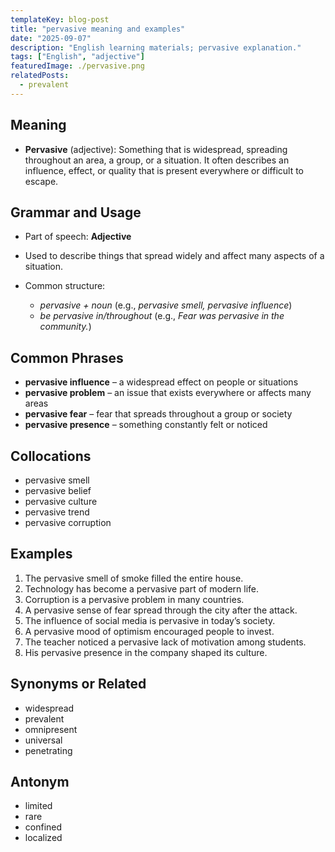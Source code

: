 ```yaml
---
templateKey: blog-post
title: "pervasive meaning and examples"
date: "2025-09-07"
description: "English learning materials; pervasive explanation."
tags: ["English", "adjective"]
featuredImage: ./pervasive.png
relatedPosts:
  - prevalent
---
```


## Meaning

- **Pervasive** (adjective): Something that is widespread, spreading throughout an area, a group, or a situation. It often describes an influence, effect, or quality that is present everywhere or difficult to escape.

## Grammar and Usage

- Part of speech: **Adjective**
- Used to describe things that spread widely and affect many aspects of a situation.
- Common structure:

  - _pervasive + noun_ (e.g., _pervasive smell, pervasive influence_)
  - _be pervasive in/throughout_ (e.g., _Fear was pervasive in the community._)

## Common Phrases

- **pervasive influence** – a widespread effect on people or situations
- **pervasive problem** – an issue that exists everywhere or affects many areas
- **pervasive fear** – fear that spreads throughout a group or society
- **pervasive presence** – something constantly felt or noticed

## Collocations

- pervasive smell
- pervasive belief
- pervasive culture
- pervasive trend
- pervasive corruption

## Examples

1. The pervasive smell of smoke filled the entire house.
2. Technology has become a pervasive part of modern life.
3. Corruption is a pervasive problem in many countries.
4. A pervasive sense of fear spread through the city after the attack.
5. The influence of social media is pervasive in today’s society.
6. A pervasive mood of optimism encouraged people to invest.
7. The teacher noticed a pervasive lack of motivation among students.
8. His pervasive presence in the company shaped its culture.

## Synonyms or Related

- widespread
- prevalent
- omnipresent
- universal
- penetrating

## Antonym

- limited
- rare
- confined
- localized
